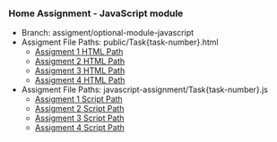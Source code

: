 ### Home Assignment - JavaScript module
* Branch: assigment/optional-module-javascript
* Assigment File Paths: public/Task{task-number}.html
    * [Assigment 1 HTML Path](public/Task1.html)
    * [Assigment 2 HTML Path](public/Task2.html)
    * [Assigment 3 HTML Path](public/Task3.html)
    * [Assigment 4 HTML Path](public/Task4.html)
* Assigment File Paths: javascript-assignment/Task{task-number}.js
    * [Assigment 1 Script Path](javascript-assignments/Task1.js)
    * [Assigment 2 Script Path](javascript-assignments/Task2.js)
    * [Assigment 3 Script Path](javascript-assignments/Task3.js)
    * [Assigment 4 Script Path](javascript-assignments/Task4.js)
